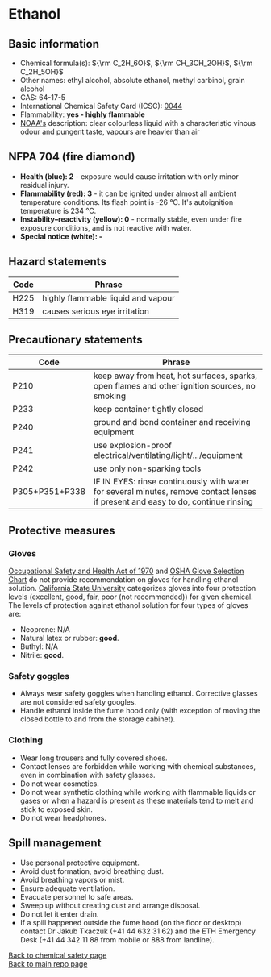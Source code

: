 # Ethanol

## Basic information
- Chemical formula(s): ${\rm C_2H_6O}$, ${\rm CH_3CH_2OH}$, ${\rm C_2H_5OH}$
- Other names: ethyl alcohol, absolute ethanol, methyl carbinol, grain alcohol
- CAS: 64-17-5
- International Chemical Safety Card (ICSC): [0044](https://www.inchem.org/documents/icsc/icsc/eics0044.htm)
- Flammability: **yes - highly flammable**
- [NOAA's](https://cameochemicals.noaa.gov/chemical/667) description: clear colourless liquid with a characteristic vinous odour and pungent taste, vapours are heavier than air

## NFPA 704 (fire diamond)
- **Health (blue): 2** - exposure would cause irritation with only minor residual injury.
- **Flammability (red): 3** - it can be ignited under almost all ambient temperature conditions. Its flash point is -26 °C. It's autoignition temperature is 234 °C.
- **Instability–reactivity (yellow): 0** - normally stable, even under fire exposure conditions, and is not reactive with water.
- **Special notice (white): -**

## Hazard statements
| Code | Phrase                             |
| ---- | ---------------------------------- |
| H225 | highly flammable liquid and vapour |
| H319 | causes serious eye irritation      |

## Precautionary statements
| Code           | Phrase                                                                                                                           |
| -------------- | -------------------------------------------------------------------------------------------------------------------------------- |
| P210           | keep away from heat, hot surfaces, sparks, open flames and other ignition sources, no smoking                                    |
| P233           | keep container tightly closed                                                                                                    |
| P240           | ground and bond container and receiving equipment                                                                                |
| P241           | use explosion-proof electrical/ventilating/light/.../equipment                                                                   |
| P242           | use only non-sparking tools                                                                                                      |
| P305+P351+P338 | IF IN EYES: rinse continuously with water for several minutes, remove contact lenses if present and easy to do, continue rinsing |

## Protective measures

### Gloves
[Occupational Safety and Health Act of 1970](https://www.osha.gov/sites/default/files/publications/osha3151.pdf) and [OSHA Glove Selection Chart](https://safety.fsu.edu/safety_manual/OSHA%20Glove%20Selection%20Chart.pdf) do not provide recommendation on gloves for handling ethanol solution. [California State University](https://web.csulb.edu/colleges/cnsm/safety/documents/gloves.htm) categorizes gloves into four protection levels (excellent, good, fair, poor (not recommended)) for given chemical. The levels of protection against ethanol solution for four types of gloves are:

- Neoprene: N/A
- Natural latex or rubber: **good**.
- Buthyl: N/A
- Nitrile: **good**.

### Safety goggles
- Always wear safety goggles when handling ethanol. Corrective glasses are not considered safety googles.
- Handle ethanol inside the fume hood only (with exception of moving the closed bottle to and from the storage cabinet).

### Clothing
- Wear long trousers and fully covered shoes.
- Contact lenses are forbidden while working with chemical substances, even in combination with safety glasses.
- Do not wear cosmetics.
- Do not wear synthetic clothing while working with flammable liquids or gases or when a hazard is present as these materials tend to melt and stick to exposed skin.
- Do not wear headphones.

## Spill management
- Use personal protective equipment.
- Avoid dust formation, avoid breathing dust.
- Avoid breathing vapors or mist.
- Ensure adequate ventilation.
- Evacuate personnel to safe areas.
- Sweep up without creating dust and arrange disposal.
- Do not let it enter drain.
- If a spill happened outside the fume hood (on the floor or desktop) contact Dr Jakub Tkaczuk (+41 44 632 31 62) and the ETH Emergency Desk (+41 44 342 11 88 from mobile or 888 from landline).

[Back to chemical safety page](https://github.com/Global-Health-Engineering/group-safety/tree/main/02-chemical-safety)  
[Back to main repo page](https://github.com/Global-Health-Engineering/group-safety)
